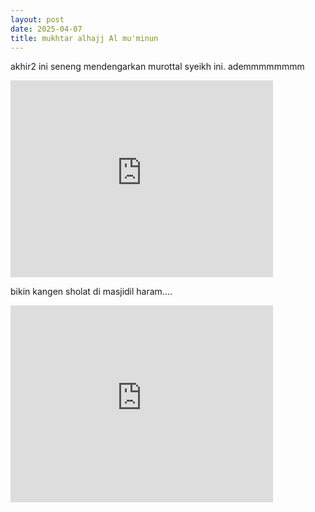 ```yaml
---
layout: post
date: 2025-04-07
title: mukhtar alhajj Al mu'minun
---
```


akhir2 ini seneng mendengarkan murottal syeikh ini. ademmmmmmmm
<iframe width="420" height="315" src="https://www.youtube.com/watch?v=4PmdRWwfWDA" frameborder="0" allowfullscreen></iframe>


bikin kangen sholat di masjidil haram....

<iframe width="420" height="315" src="https://music.youtube.com/watch?v=yGYlby8t4yg" frameborder="0" allowfullscreen></iframe>
